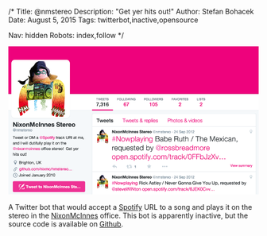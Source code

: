 /*
Title: @nmstereo
Description: "Get yer hits out!"
Author: Stefan Bohacek
Date: August 5, 2015
Tags: twitterbot,inactive,opensource

Nav: hidden
Robots: index,follow
*/

[![](/content/bots/twitterbots/images/nmstereo.png)](https://twitter.com/nmstereo)

A Twitter bot that would accept a [Spotify](https://www.spotify.com/) URL to a song and plays it on the stereo in the [NixonMcInnes](https://twitter.com/nixonmcinnes) office. This bot is apparently inactive, but the source code is available on [Github](https://github.com/nixmc/nmstereo-enterprise-edition/).